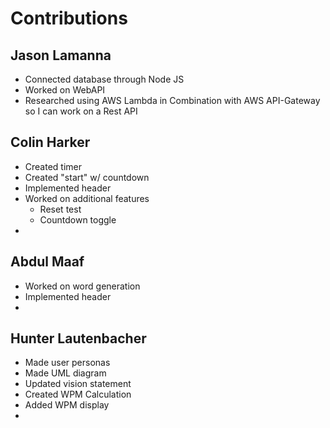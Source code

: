 # Contributions

## Jason Lamanna
- Connected database through Node JS 
- Worked on WebAPI
- Researched using AWS Lambda in Combination with AWS API-Gateway so I can work on a Rest API
	
## Colin Harker
- Created timer
- Created "start" w/ countdown
- Implemented header
- Worked on additional features
  - Reset test
  - Countdown toggle
-
	
## Abdul Maaf
- Worked on word generation
- Implemented header
- 
		
## Hunter Lautenbacher
- Made user personas
- Made UML diagram
- Updated vision statement
- Created WPM Calculation
- Added WPM display	
- 
